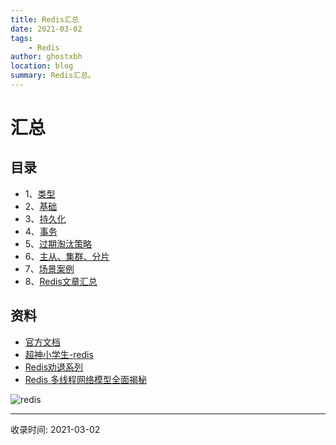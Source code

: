 ```yaml
---
title: Redis汇总
date: 2021-03-02
tags:
    - Redis
author: ghostxbh
location: blog
summary: Redis汇总。
---
```

# 汇总

## 目录
- 1、[类型](2021-01-21-type.md)
- 2、[基础](2021-01-11-basic.md)
- 3、[持久化](2021-01-11-endurance.md)
- 4、[事务](2021-01-11-transation.md)
- 5、[过期淘汰策略](2021-01-11-obsolete.md)
- 6、[主从、集群、分片](2021-01-11-master-slave.md)
- 7、[场景案例](2021-01-11-scens.md)
- 8、[Redis文章汇总](2021-03-29-redis-blog.md)

## 资料
- [官方文档](https://redis.io/documentation)
- [超神小学生-redis](https://gitee.com/geekerdream/java-legendary/blob/master/%E9%9D%A2%E8%AF%95%E9%A2%98/%E6%95%B0%E6%8D%AE%E5%BA%93/Redis/%E8%B6%85%E7%A5%9E%E4%B9%8B%E8%B7%AF-Redis.md)
- [Redis劝退系列](https://blog.csdn.net/ctwctw/article/details/105265689)
- [Redis 多线程网络模型全面揭秘](https://mp.weixin.qq.com/s/-op5WR1wSkgAuP7JYZWP8g)

![redis](http://file.uzykj.com/Redis%E6%80%9D%E7%BB%B4%E5%AF%BC%E5%9B%BE.png)

---
收录时间: 2021-03-02

<Vssue :title="$title" />
